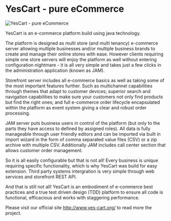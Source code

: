# YesCart - pure eCommerce

![YesCart - pure eCommerce](http://www.yes-cart.org/img/pics/slides-2.2.0/slide-omnichannel-en.jpg "YesCart - pure eCommerce")

YesCart is an e-commerce platform build using java technology.

The platform is designed as multi store (and multi tenancy) e-commerce server allowing multiple businesses and/or multiple business brands to create and manage their online stores with ease. However clients requiring simple one store servers will enjoy the platform as well without entering configuration nightmare - it is all very simple and takes just a few clicks in the administration application (known as JAM).

Storefront server includes all e-commerce basics as well as taking some of the most important features further. Such as multichannel capabilities through themes that adapt to customer devices; superior search and navigation capabilities to make sure your customers not only find products but find the right ones; and full e-commerce order lifecycle encapsulated within the platform as event system giving a clear and robust order processing.

JAM server puts business users in control of the platform (but only to the parts they have access to defined by assigned roles). All data is fully manageable through user friendly editors and can be imported via built in import wizard in the form of comma separated value files (CSV) or a zip archive with multiple CSV. Additionally JAM includes call center section that allows customer order management.

So it is all easily configurable but that is not all! Every business is unique requiring specific functionality, which is why YesCart was build for easy extension. Third party systems intergration is very simple through web services and storefront REST API.

And that is still not all! YesCart is an embodiment of e-commerce best practices and a true test driven design (TDD) platform to ensure all code is functional, efficacious and works with staggering performance.

Please visit our official site http://www.yes-cart.org/ to read more the project.

